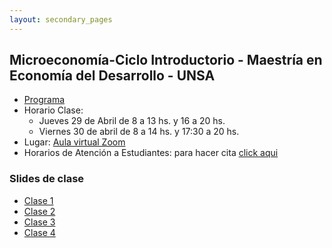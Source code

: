 ```yaml
---
layout: secondary_pages
---
```


## Microeconomía-Ciclo Introductorio - Maestría en Economía del Desarrollo - UNSA

- [Programa](MED/Syllabus_IntroMicro.pdf)
- Horario Clase:
	-  Jueves 29 de Abril de 8 a 13 hs. y 16 a 20 hs. 
	- Viernes 30 de abril de 8 a 14 hs. y 17:30 a 20 hs. 
- Lugar: [Aula virtual Zoom](https://uniandes-edu-co.zoom.us/j/83740685015)
- Horarios de Atención a Estudiantes: para hacer cita [click aqui](https://calendly.com/i-sarmiento/horarios-atencion-estudiantes)
	
	
### Slides de clase

- [Clase 1]()
- [Clase 2]()
- [Clase 3]()
- [Clase 4]()

